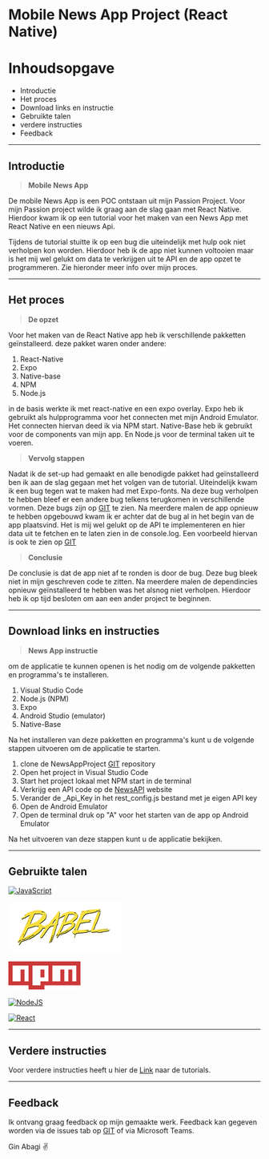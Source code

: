 # **Mobile News App Project (React Native)**

# Inhoudsopgave

- Introductie
- Het proces
- Download links en instructie
- Gebruikte talen
- verdere instructies
- Feedback

---

## **Introductie**

> **Mobile News App**

De mobile News App is een POC ontstaan uit mijn Passion Project. Voor mijn Passion project wilde ik graag aan de slag gaan met React Native. Hierdoor kwam ik op een tutorial voor het maken van een News App met React Native en een nieuws Api.

Tijdens de tutorial stuitte ik op een bug die uiteindelijk met hulp ook niet verholpen kon worden. Hierdoor heb ik de app niet kunnen voltooien maar is het mij wel gelukt om data te verkrijgen uit te API en de app opzet te programmeren. Zie hieronder meer info over mijn proces.

---

## **Het proces**

> **De opzet**

Voor het maken van de React Native app heb ik verschillende pakketten geïnstalleerd. deze pakket waren onder andere:

1. React-Native
2. Expo
3. Native-base
4. NPM
5. Node.js

in de basis werkte ik met react-native en een expo overlay. Expo heb ik gebruikt als hulpprogramma voor het connecten met mijn Android Emulator. Het connecten hiervan deed ik via NPM start. Native-Base heb ik gebruikt voor de components van mijn app. En Node.js voor de terminal taken uit te voeren.

> **Vervolg stappen**

Nadat ik de set-up had gemaakt en alle benodigde pakket had geïnstalleerd ben ik aan de slag gegaan met het volgen van de tutorial. Uiteindelijk kwam ik een bug tegen wat te maken had met Expo-fonts. Na deze bug verholpen te hebben bleef er een andere bug telkens terugkomen in verschillende vormen. Deze bugs zijn op [GIT](https://github.com/GinAbagi/NewsAppProject/tree/master/screenshots) te zien. Na meerdere malen de app opnieuw te hebben opgebouwd kwam ik er achter dat de bug al in het begin van de app plaatsvind. Het is mij wel gelukt op de API te implementeren en hier data uit te fetchen en te laten zien in de console.log. Een voorbeeld hiervan is ook te zien op [GIT](https://github.com/GinAbagi/NewsAppProject/tree/master/screenshots)

> **Conclusie**

De conclusie is dat de app niet af te ronden is door de bug. Deze bug bleek niet in mijn geschreven code te zitten. Na meerdere malen de dependincies opnieuw geïnstalleerd te hebben was het alsnog niet verholpen. Hierdoor heb ik op tijd besloten om aan een ander project te beginnen.

---

## **Download links en instructies**

> **News App instructie**

om de applicatie te kunnen openen is het nodig om de volgende pakketten en programma's te installeren.

1. Visual Studio Code
2. Node.js (NPM)
3. Expo
4. Android Studio (emulator)
5. Native-Base

Na het installeren van deze pakketten en programma's kunt u de volgende stappen uitvoeren om de applicatie te starten.

1. clone de NewsAppProject [GIT](https://github.com/GinAbagi/NewsAppProject) repository
2. Open het project in Visual Studio Code
3. Start het project lokaal met NPM start in de terminal
4. Verkrijg een API code op de [NewsAPI](https://newsapi.org/) website
5. Verander de \_Api_Key in het rest_config.js bestand met je eigen API key
6. Open de Android Emulator
7. Open de terminal druk op "A" voor het starten van de app op Android Emulator

Na het uitvoeren van deze stappen kunt u de applicatie bekijken.

---

## **Gebruikte talen**

[![JavaScript](http://3con14.biz/code/_data/js/intro/js-logo.png)](https://developer.mozilla.org/en-US/docs/Web/JavaScript)

[![babel](https://raw.githubusercontent.com/ddmarin94/React-Webpack-Github/master/img/babel.png)](https://babeljs.io/)

[![npm](https://github.com/MarioTerron/logo-images/blob/master/logos/npm.png)](https://www.npmjs.com/)

[![NodeJS](https://github.com/FransLopez/logo-images/blob/master/logos/nodejs.png)](https://nodejs.org/)

[![React](https://raw.githubusercontent.com/jalbertsr/logo-badge-images/master/img/react_logo.png)](https://facebook.github.io/react/)

---

## **Verdere instructies**

Voor verdere instructies heeft u hier de [Link](https://www.youtube.com/watch?v=0tOxrpPbx_c&list=RDCMUC43N9Z8Fm0gg1Lgpw0eS9rg&index=3 "youtube") naar de tutorials.

---

## **Feedback**

Ik ontvang graag feedback op mijn gemaakte werk. Feedback kan gegeven worden via de issues tab op [GIT](https://github.com/GinAbagi/NewsAppProject/issues) of via Microsoft Teams.

Gin Abagi :v:

